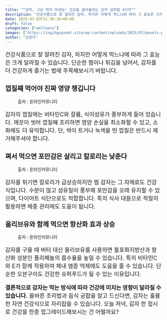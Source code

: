 ```yaml
---
title: "“감자, 그냥 먹지 마세요! 건강을 끌어올리는 감자 섭취법 4가지”"
description: "건강식품으로 잘 알려진 감자, 하지만 어떻게 먹느냐에 따라 그 효능은 크게 달라질 수 있습니다. 단순한 찜이나 튀김을 넘어서, 감자를 더 건강하게 즐기는 법에 주목해보시기 바랍니다."
date: 2025-07-03T21:36:16+09:00
draft: false
categories: ["wellness"]
images: ["https://ingihgoyonet.site/wp-content/uploads/2025/07/pexels-polina-tankilevitch-4110458-1-683x1024.jpg", "https://ingihgoyonet.site/wp-content/uploads/2025/07/pexels-orlovamaria-4947359-1024x683.jpg", "https://ingihgoyonet.site/wp-content/uploads/2025/07/pexels-mareefe-1022385-1-1024x683.jpg"]
author: "김현지"
---
```


<p style="font-size:18px">건강식품으로 잘 알려진 감자, 하지만 어떻게 먹느냐에 따라 그 효능은 크게 달라질 수 있습니다. 단순한 찜이나 튀김을 넘어서, 감자를 더 건강하게 즐기는 법에 주목해보시기 바랍니다.</p> <h2 >껍질째 먹어야 진짜 영양 챙깁니다</h2> <figure ><img src="https://ingihgoyonet.site/wp-content/uploads/2025/07/pexels-polina-tankilevitch-4110458-1-683x1024.jpg" alt="" style="aspect-ratio:16/9;object-fit:cover"/><figcaption >출처 : 온라인커뮤니티</figcaption></figure> <p style="font-size:18px">감자의 껍질에는 비타민C와 칼륨, 식이섬유가 풍부하게 들어 있습니다. 깨끗이 씻어 껍질째 조리하면 영양 손실을 최소화할 수 있고, 소화에도 더 유익합니다. 단, 싹이 트거나 녹색을 띤 껍질은 반드시 제거해주셔야 합니다.</p> <h2 >쪄서 먹으면 포만감은 살리고 칼로리는 낮춘다</h2> <figure ><img src="https://ingihgoyonet.site/wp-content/uploads/2025/07/pexels-orlovamaria-4947359-1024x683.jpg" alt="" style="aspect-ratio:16/9;object-fit:cover"/><figcaption >출처 : 온라인커뮤니티</figcaption></figure> <p style="font-size:18px">감자를 튀기면 칼로리가 급상승하지만 찜 감자는 그 자체로도 건강식입니다. 수분이 많고 섬유질이 풍부해 포만감을 오래 유지할 수 있으며, 다이어트 식단으로도 적합합니다. 특히 식사 대용으로 적절히 활용하면 체중 관리에도 도움이 됩니다.</p> <h2 >올리브유와 함께 먹으면 항산화 효과 상승</h2> <figure ><img src="https://ingihgoyonet.site/wp-content/uploads/2025/07/pexels-mareefe-1022385-1-1024x683.jpg" alt="" style="aspect-ratio:16/9;object-fit:cover"/><figcaption >출처 : 온라인커뮤니티</figcaption></figure> <p style="font-size:18px">감자를 구울 때 버터 대신 올리브유를 사용하면 불포화지방산과 항산화 성분인 폴리페놀의 흡수율을 높일 수 있습니다. 특히 비타민C와 E가 함께 작용하여 체내 염증 억제에도 도움을 줄 수 있습니다. 단순한 오븐구이도 건강한 슈퍼푸드가 될 수 있는 이유입니다.</p> <p style="font-size:18px"><strong>결론적으로 감자는 먹는 방식에 따라 건강에 미치는 영향이 달라질 수 있습니다.</strong> 올바른 조리법과 음식 궁합을 알고 드신다면, 감자는 훌륭한 자연 건강식으로 자리잡을 수 있습니다. 오늘 저녁, 감자 한 접시로 건강을 한층 업그레이드해보시는 건 어떨까요?</p>